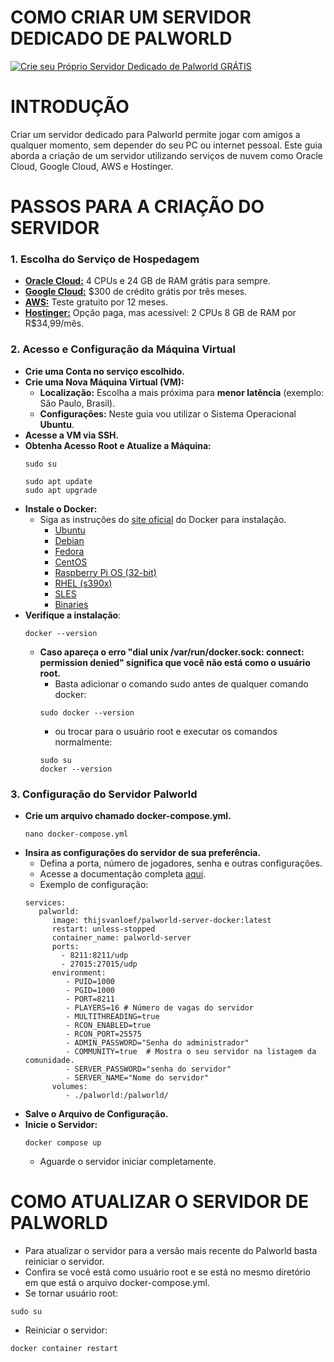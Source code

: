 # COMO CRIAR UM SERVIDOR DEDICADO DE PALWORLD
[![Crie seu Próprio Servidor Dedicado de Palworld GRÁTIS](https://github.com/TechBeme/Palworld/assets/101749351/970e4455-bc9e-4406-be1a-a43183c178d4)](https://youtu.be/ZXk4wE1rcXM)

# INTRODUÇÃO
Criar um servidor dedicado para Palworld permite jogar com amigos a qualquer momento, sem depender do seu PC ou internet pessoal. Este guia aborda a criação de um servidor utilizando serviços de nuvem como Oracle Cloud, Google Cloud, AWS e Hostinger.

# PASSOS PARA A CRIAÇÃO DO SERVIDOR
### 1. Escolha do Serviço de Hospedagem
- **[Oracle Cloud:](https://www.oracle.com/br/cloud/free)** 4 CPUs e 24 GB de RAM grátis para sempre.
- **[Google Cloud:](https://cloud.google.com)** $300 de crédito grátis por três meses.
- **[AWS:](https://aws.amazon.com/pt/free)** Teste gratuito por 12 meses.
- **[Hostinger:](https://hostinger.com.br?REFERRALCODE=1RFSV68)** Opção paga, mas acessível: 2 CPUs 8 GB de RAM por R$34,99/mês.

### 2. Acesso e Configuração da Máquina Virtual
- **Crie uma Conta no serviço escolhido.**
- **Crie uma Nova Máquina Virtual (VM):**
   - **Localização:** Escolha a mais próxima para **menor latência** (exemplo: São Paulo, Brasil).
   - **Configurações:** Neste guia vou utilizar o Sistema Operacional **Ubuntu**.
- **Acesse a VM via SSH.**
- **Obtenha Acesso Root e Atualize a Máquina:**
   ```
   sudo su
   ```
   ```
   sudo apt update
   sudo apt upgrade
   ```
- **Instale o Docker:**
   - Siga as instruções do [site oficial](https://docs.docker.com/engine/install/) do Docker para instalação.
      - [Ubuntu](https://docs.docker.com/engine/install/ubuntu/)
      - [Debian](https://docs.docker.com/engine/install/debian/)
      - [Fedora](https://docs.docker.com/engine/install/fedora/)
      - [CentOS](https://docs.docker.com/engine/install/centos/)
      - [Raspberry Pi OS (32-bit)](https://docs.docker.com/engine/install/raspberry-pi-os/)
      - [RHEL (s390x)](https://docs.docker.com/engine/install/rhel/)
      - [SLES](https://docs.docker.com/engine/install/sles/)
      - [Binaries](https://docs.docker.com/engine/install/binaries/)
- **Verifique a instalação**:
  ```
  docker --version
  ```
   - **Caso apareça o erro "dial unix /var/run/docker.sock: connect: permission denied" significa que você não está como o usuário root.**
      - Basta adicionar o comando sudo antes de qualquer comando docker:
      ```
      sudo docker --version
      ```
      - ou trocar para o usuário root e executar os comandos normalmente:
      ```
      sudo su
      docker --version
      ```
      
### 3. Configuração do Servidor Palworld
- **Crie um arquivo chamado docker-compose.yml.**
   ```
   nano docker-compose.yml
   ```
- **Insira as configurações do servidor de sua preferência.**
   - Defina a porta, número de jogadores, senha e outras configurações.
   - Acesse a documentação completa [aqui](https://github.com/thijsvanloef/palworld-server-docker).
   - Exemplo de configuração:
   ```
   services:
      palworld:
         image: thijsvanloef/palworld-server-docker:latest
         restart: unless-stopped
         container_name: palworld-server
         ports:
           - 8211:8211/udp
           - 27015:27015/udp
         environment:
            - PUID=1000
            - PGID=1000
            - PORT=8211
            - PLAYERS=16 # Número de vagas do servidor
            - MULTITHREADING=true
            - RCON_ENABLED=true
            - RCON_PORT=25575
            - ADMIN_PASSWORD="Senha do administrador"
            - COMMUNITY=true  # Mostra o seu servidor na listagem da comunidade.
            - SERVER_PASSWORD="senha do servidor"
            - SERVER_NAME="Nome do servidor"
         volumes:
            - ./palworld:/palworld/
   ```
- **Salve o Arquivo de Configuração.**
- **Inicie o Servidor:**
   ```
   docker compose up
   ``` 
   - Aguarde o servidor iniciar completamente.

# COMO ATUALIZAR O SERVIDOR DE PALWORLD
* Para atualizar o servidor para a versão mais recente do Palworld basta reiniciar o servidor.
* Confira se você está como usuário root e se está no mesmo diretório em que está o arquivo docker-compose.yml.
* Se tornar usuário root:
```
sudo su
```
* Reiniciar o servidor:
```
docker container restart
```
